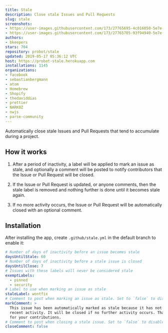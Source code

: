 ```yaml
---
title: Stale
description: Close stale Issues and Pull Requests
slug: stale
screenshots:
- https://user-images.githubusercontent.com/173/27765695-4c016050-5e7e-11e7-9016-c2f6d8c27da4.png
- https://user-images.githubusercontent.com/173/27765705-93f94940-5e7e-11e7-8527-3a91bb64ca70.png
authors:
- bkeepers
stars: 704
repository: probot/stale
updated: 2019-05-17 05:36:12 UTC
host: https://probot-stale.herokuapp.com
installations: 1145
organizations:
- facebook
- sebastianbergmann
- atom
- Homebrew
- Shopify
- thedaviddias
- prettier
- NARKOZ
- nwjs
- parse-community
---
```


Automatically close stale Issues and Pull Requests that tend to accumulate during a project.

## How it works

1. After a period of inactivity, a label will be applied to mark an issue as stale, and optionally a comment will be posted to notify contributors that the Issue or Pull Request will be closed.

1. If the Issue or Pull Request is updated, or anyone comments, then the stale label is removed and nothing further is done until it becomes stale again.

1. If no more activity occurs, the Issue or Pull Request will be automatically closed with an optional comment.

## Installation

After installing the app, create `.github/stale.yml` in the default branch to enable it:

```yml
# Number of days of inactivity before an issue becomes stale
daysUntilStale: 60
# Number of days of inactivity before a stale issue is closed
daysUntilClose: 7
# Issues with these labels will never be considered stale
exemptLabels:
  - pinned
  - security
# Label to use when marking an issue as stale
staleLabel: wontfix
# Comment to post when marking an issue as stale. Set to `false` to disable
markComment: >
  This issue has been automatically marked as stale because it has not had
  recent activity. It will be closed if no further activity occurs. Thank you
  for your contributions.
# Comment to post when closing a stale issue. Set to `false` to disable
closeComment: false
```

